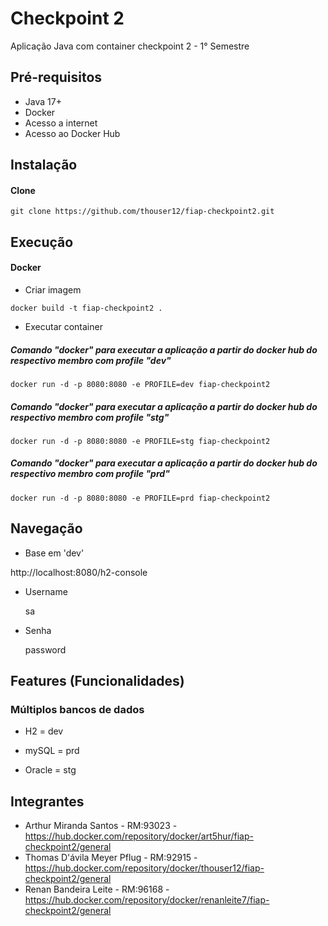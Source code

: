 # Checkpoint 2

Aplicação Java com container checkpoint 2 - 1° Semestre

## Pré-requisitos

- Java 17+
- Docker 
- Acesso a internet
- Acesso ao Docker Hub

## Instalação

#### Clone

```
git clone https://github.com/thouser12/fiap-checkpoint2.git
```

## Execução


#### Docker

* Criar imagem

```
docker build -t fiap-checkpoint2 .
```

* Executar container

##### Comando "docker" para executar a aplicação a partir do docker hub do respectivo membro com profile "dev"
```
docker run -d -p 8080:8080 -e PROFILE=dev fiap-checkpoint2
```

##### Comando "docker" para executar a aplicação a partir do docker hub do respectivo membro com profile "stg"
```
docker run -d -p 8080:8080 -e PROFILE=stg fiap-checkpoint2
```

##### Comando "docker" para executar a aplicação a partir do docker hub do respectivo membro com profile "prd"
```
docker run -d -p 8080:8080 -e PROFILE=prd fiap-checkpoint2
```

## Navegação

- Base em 'dev'

http://localhost:8080/h2-console 

- Username

  sa

- Senha

  password

## Features (Funcionalidades)

### Múltiplos bancos de dados

- H2 = dev

- mySQL = prd

- Oracle = stg

## Integrantes

- Arthur Miranda Santos - RM:93023  -  https://hub.docker.com/repository/docker/art5hur/fiap-checkpoint2/general
- Thomas D'ávila Meyer Pflug - RM:92915  -  https://hub.docker.com/repository/docker/thouser12/fiap-checkpoint2/general
- Renan Bandeira Leite - RM:96168 - https://hub.docker.com/repository/docker/renanleite7/fiap-checkpoint2/general

